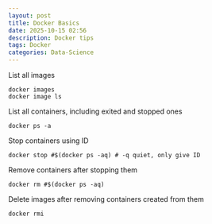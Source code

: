 ```yaml
---
layout: post
title: Docker Basics
date: 2025-10-15 02:56
description: Docker tips
tags: Docker
categories: Data-Science
---
```


List all images

```
docker images
docker image ls
```

List all containers, including exited and stopped ones

```
docker ps -a
```

Stop containers using ID

```
docker stop #$(docker ps -aq) # -q quiet, only give ID
```

Remove containers after stopping them

```
docker rm #$(docker ps -aq)
```

Delete images after removing containers created from them

```
docker rmi 
```
